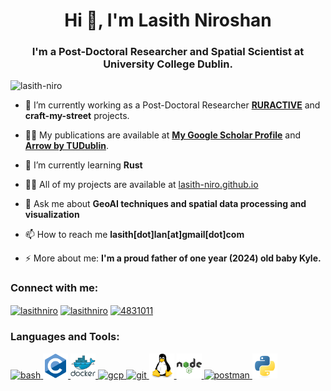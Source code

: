<h1 align="center">Hi 👋, I'm Lasith Niroshan</h1>
<h3 align="center">I'm a Post-Doctoral Researcher and Spatial Scientist at University College Dublin.</h3>

<p align="left"> <img src="https://komarev.com/ghpvc/?username=lasith-niro&label=Profile%20views&color=0e75b6&style=flat" alt="lasith-niro" /> </p>

- 🔭 I’m currently working as a Post-Doctoral Researcher [**RURACTIVE**](https://www.ruractive.eu/) and **craft-my-street** projects.

- 👨‍💻 My publications are available at **[My Google Scholar Profile](https://scholar.google.com/citations?hl=en&user=blIX26YAAAAJ)** and **[Arrow by TUDublin](https://arrow.tudublin.ie/do/search/?q=bp_author_id%3A%22fa501255-7a59-4aef-a593-9596ab9d7567%22%20OR%20(author%3A%22Lasith%20Niroshan%20Kottawa%20Hewa%20Manage%22%20AND%20-bp_author_id%3A%5B*%20TO%20*%5D)&start=0&context=490738&facet=)**.

- 🌱 I’m currently learning **Rust**

- 👨‍💻 All of my projects are available at [lasith-niro.github.io](lasith-niro.github.io)

- 💬 Ask me about **GeoAI techniques and spatial data processing and visualization**

- 📫 How to reach me **lasith[dot]lan[at]gmail[dot]com**

- ⚡ More about me:  **I'm a proud father of one year (2024) old baby Kyle.**


<h3 align="left">Connect with me:</h3>
<p align="left">
<a href="https://twitter.com/lasithniro" target="blank"><img align="center" src="https://raw.githubusercontent.com/rahuldkjain/github-profile-readme-generator/master/src/images/icons/Social/twitter.svg" alt="lasithniro" height="30" width="40" /></a>
<a href="https://linkedin.com/in/lasithniro" target="blank"><img align="center" src="https://raw.githubusercontent.com/rahuldkjain/github-profile-readme-generator/master/src/images/icons/Social/linked-in-alt.svg" alt="lasithniro" height="30" width="40" /></a>
<a href="https://stackoverflow.com/users/4831011" target="blank"><img align="center" src="https://raw.githubusercontent.com/rahuldkjain/github-profile-readme-generator/master/src/images/icons/Social/stack-overflow.svg" alt="4831011" height="30" width="40" /></a>
</p>

<h3 align="left">Languages and Tools:</h3>
<p align="left"> <a href="https://www.gnu.org/software/bash/" target="_blank" rel="noreferrer"> <img src="https://www.vectorlogo.zone/logos/gnu_bash/gnu_bash-icon.svg" alt="bash" width="40" height="40"/> </a> <a href="https://www.cprogramming.com/" target="_blank" rel="noreferrer"> <img src="https://raw.githubusercontent.com/devicons/devicon/master/icons/c/c-original.svg" alt="c" width="40" height="40"/> </a> <a href="https://www.docker.com/" target="_blank" rel="noreferrer"> <img src="https://raw.githubusercontent.com/devicons/devicon/master/icons/docker/docker-original-wordmark.svg" alt="docker" width="40" height="40"/> </a>  <a href="https://cloud.google.com" target="_blank" rel="noreferrer"> <img src="https://www.vectorlogo.zone/logos/google_cloud/google_cloud-icon.svg" alt="gcp" width="40" height="40"/> </a> <a href="https://git-scm.com/" target="_blank" rel="noreferrer"> <img src="https://www.vectorlogo.zone/logos/git-scm/git-scm-icon.svg" alt="git" width="40" height="40"/> </a>  <a href="https://www.linux.org/" target="_blank" rel="noreferrer"> <img src="https://raw.githubusercontent.com/devicons/devicon/master/icons/linux/linux-original.svg" alt="linux" width="40" height="40"/> </a>  <a href="https://nodejs.org" target="_blank" rel="noreferrer"> <img src="https://raw.githubusercontent.com/devicons/devicon/master/icons/nodejs/nodejs-original-wordmark.svg" alt="nodejs" width="40" height="40"/> </a> <a href="https://postman.com" target="_blank" rel="noreferrer"> <img src="https://www.vectorlogo.zone/logos/getpostman/getpostman-icon.svg" alt="postman" width="40" height="40"/> </a> <a href="https://www.python.org" target="_blank" rel="noreferrer"> <img src="https://raw.githubusercontent.com/devicons/devicon/master/icons/python/python-original.svg" alt="python" width="40" height="40"/> </a>  </p>

<!-- <p><img align="left" src="https://github-readme-stats.vercel.app/api/top-langs?username=lasith-niro&show_icons=true&locale=en&layout=compact" alt="lasith-niro" /></p> -->

<!-- <p>&nbsp;<img align="center" src="https://github-readme-stats.vercel.app/api?username=lasith-niro&show_icons=true&locale=en" alt="lasith-niro" /></p> -->

<!-- <p><img align="center" src="https://github-readme-streak-stats.herokuapp.com/?user=lasith-niro&" alt="lasith-niro" /></p> -->


